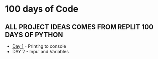 # 100 days of Code
## ALL PROJECT IDEAS COMES FROM REPLIT 100 DAYS OF PYTHON
+ [Day 1](https://github.com/tynaalban/Python/tree/main/100_Days_of_Python/Day%201) - Printing to console
+ DAY 2 - Input and Variables
